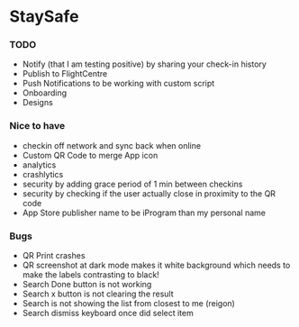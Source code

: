 # StaySafe

### TODO
- Notify (that I am testing positive) by sharing your check-in history
- Publish to FlightCentre
- Push Notifications to be working with custom script
- Onboarding
- Designs

### Nice to have
- checkin off network and sync back when online
- Custom QR Code to merge App icon
- analytics
- crashlytics
- security by adding grace period of 1 min between checkins
- security by checking if the user actually close in proximity to the QR code
- App Store publisher name to be iProgram than my personal name

### Bugs
- QR Print crashes
- QR screenshot at dark mode makes it white background which needs to make the labels contrasting to black!
- Search Done button is not working
- Search x button is not clearing the result
- Search is not showing the list from closest to me (reigon)
- Search dismiss keyboard once did select item
